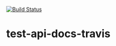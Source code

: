 [![Build Status](https://travis-ci.org/mehanig/test-api-docs-travis.svg?branch=master)](https://travis-ci.org/mehanig/test-api-docs-travis)

# test-api-docs-travis
